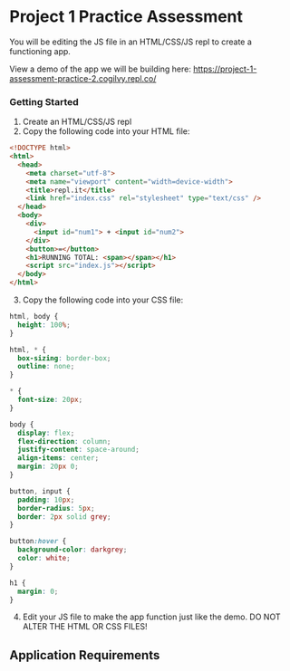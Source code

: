
# Project 1 Practice Assessment

You will be editing the JS file in an HTML/CSS/JS repl to create a functioning app.

View a demo of the app we will be building here: https://project-1-assessment-practice-2.cogilvy.repl.co/

### Getting Started

1. Create an HTML/CSS/JS repl
2. Copy the following code into your HTML file:

```html
<!DOCTYPE html>
<html>
  <head>
    <meta charset="utf-8">
    <meta name="viewport" content="width=device-width">
    <title>repl.it</title>
    <link href="index.css" rel="stylesheet" type="text/css" />
  </head>
  <body>
    <div>
      <input id="num1"> + <input id="num2">
    </div>
    <button>=</button>
    <h1>RUNNING TOTAL: <span></span></h1>
    <script src="index.js"></script>
  </body>
</html>
```

3. Copy the following code into your CSS file:

```css
html, body {
  height: 100%;
}

html, * {
  box-sizing: border-box;
  outline: none;
}

* {
  font-size: 20px;
}

body {
  display: flex;
  flex-direction: column;
  justify-content: space-around;
  align-items: center;
  margin: 20px 0;
}

button, input {
  padding: 10px;
  border-radius: 5px;
  border: 2px solid grey;
}

button:hover {
  background-color: darkgrey;
  color: white;
}

h1 {
  margin: 0;
}
```

4. Edit your JS file to make the app function just like the demo. DO NOT ALTER THE HTML OR CSS FILES!

## Application Requirements



